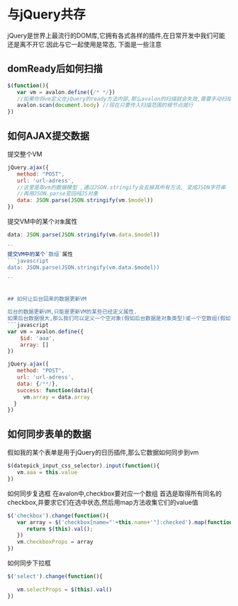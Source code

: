 # 与jQuery共存

jQuery是世界上最流行的DOM库,它拥有各式各样的插件,在日常开发中我们可能还是离不开它.因此与它一起使用是常态,
下面是一些注意

## domReady后如何扫描

```javascript
$(function(){
   var vm = avalon.define({/* */})
   //如果你将vm定义在jQuery的ready方法内部,那么avalon的扫描就会失效,需要手动扫描
   avalon.scan(document.body) //现在只要传入扫描范围的根节点就行
})
```

## 如何AJAX提交数据

提交整个VM
```javascript
jQuery.ajax({
   method: "POST",
   url: 'url-adress',
   //这里是取vm的数据模型 ,通过JSON.stringify会去掉其所有方法, 变成JSON字符串
   //再用JSON.parse变回纯JS对象
   data: JSON.parse(JSON.stringify(vm.$model))
})
```

提交VM中的某个`对象`属性
```javascript
data: JSON.parse(JSON.stringify(vm.data.$model))

``
提交VM中的某个`数组`属性
```javascript
data: JSON.parse(JSON.stringify(vm.data.$model))

``


## 如何让后台回来的数据更新VM

后台的数据更新VM,只能是更新VM的某些已经定义属性.
如果后台数据很大,那么我们可以定义一个空对象(假如后台数据是对象类型)或一个空数组(假如后台数据是数组类型)来占位
```javascript
var vm = avalon.define({
    $id: 'aaa',
    array: []
})

jQuery.ajax({
   method: "POST",
   url: 'url-adress',
   data: {/**/},
   success: function(data){
     vm.array = data.array
  }
})
```

## 如何同步表单的数据

假如我的某个表单是用于jQuery的日历插件,那么它数据如何同步到vm
```javascript
$(datepick_input_css_selector).input(function(){
   vm.aaa = this.value
})
```

如何同步复选框
在avalon中,checkbox要对应一个数组
首选是取得所有同名的checkbox,并要求它们在选中状态,然后用map方法收集它们的value值
```javascript
$('checkbox').change(function(){
   var array = $('checkbox[name="'+this.name+'"]:checked').map(function(){
      return $(this).val();
   })
   vm.checkboxProps = array
})
```

如何同步下拉框

```javascript
$('select').change(function(){
   
   vm.selectProps = $(this).val()
})
```

